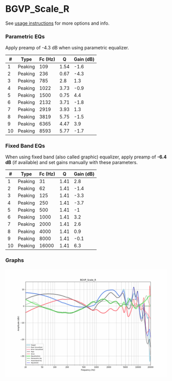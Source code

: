 # BGVP_Scale_R
See [usage instructions](https://github.com/jaakkopasanen/AutoEq#usage) for more options and info.

### Parametric EQs
Apply preamp of -4.3 dB when using parametric equalizer.

|   # | Type    |   Fc (Hz) |    Q |   Gain (dB) |
|-----|---------|-----------|------|-------------|
|   1 | Peaking |       109 | 1.54 |        -1.6 |
|   2 | Peaking |       236 | 0.67 |        -4.3 |
|   3 | Peaking |       785 | 2.8  |         1.3 |
|   4 | Peaking |      1022 | 3.73 |        -0.9 |
|   5 | Peaking |      1500 | 0.75 |         4.4 |
|   6 | Peaking |      2132 | 3.71 |        -1.8 |
|   7 | Peaking |      2919 | 3.93 |         1.3 |
|   8 | Peaking |      3819 | 5.75 |        -1.5 |
|   9 | Peaking |      6365 | 4.47 |         3.9 |
|  10 | Peaking |      8593 | 5.77 |        -1.7 |

### Fixed Band EQs
When using fixed band (also called graphic) equalizer, apply preamp of **-6.4 dB** (if available) and set gains manually with these parameters.

|   # | Type    |   Fc (Hz) |    Q |   Gain (dB) |
|-----|---------|-----------|------|-------------|
|   1 | Peaking |        31 | 1.41 |         2.8 |
|   2 | Peaking |        62 | 1.41 |        -1.4 |
|   3 | Peaking |       125 | 1.41 |        -3.3 |
|   4 | Peaking |       250 | 1.41 |        -3.7 |
|   5 | Peaking |       500 | 1.41 |        -1   |
|   6 | Peaking |      1000 | 1.41 |         3.2 |
|   7 | Peaking |      2000 | 1.41 |         2.6 |
|   8 | Peaking |      4000 | 1.41 |         0.9 |
|   9 | Peaking |      8000 | 1.41 |        -0.1 |
|  10 | Peaking |     16000 | 1.41 |         6.3 |

### Graphs
![](./BGVP_Scale_R.png)
